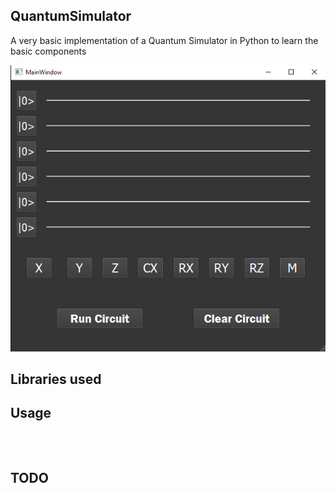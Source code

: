 QuantumSimulator
-----

A very basic implementation of a Quantum Simulator in Python to learn the basic components


<img width=600px src="https://raw.githubusercontent.com/mamihretu/Quantum_Simulator/main/Gui.PNG" />



Libraries used
-----



Usage
-----


`````



`````



TODO
-----
